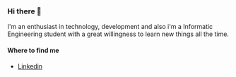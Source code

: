 ### Hi there 👋

<!--
**mrRobjoe/mrRobjoe** is a ✨ _special_ ✨ repository because its `README.md` (this file) appears on your GitHub profile. -->

I'm an enthusiast in technology, development and also i'm a Informatic Engineering student with a great willingness to learn new things all the time.

#### Where to find me

- [Linkedin](https://www.linkedin.com/in/joharie-enr%C3%ADquez/)

